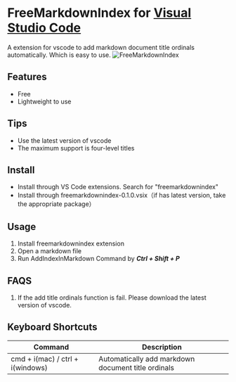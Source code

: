 # FreeMarkdownIndex for [Visual Studio Code](http://code.visualstudio.com)

A extension for vscode to add markdown document title ordinals automatically. Which is easy to use.
![FreeMarkdownIndex](https://dachuiopensource.gitee.io/jofendrawingbed/01_technology/fronttech/vscode/FreeMarkdownIndex/FreeMarkdownIndexOne.gif)

## Features

- Free
- Lightweight to use

## Tips

- Use the latest version of vscode
- The maximum support is four-level titles

## Install

- Install through VS Code extensions. Search for "freemarkdownindex"
- Install through freemarkdownindex-0.1.0.vsix（if has latest version, take the appropriate package）

## Usage

1. Install freemarkdownindex extension
2. Open a markdown file
3. Run AddIndexInMarkdown Command by ***Ctrl + Shift + P***

## FAQS

1. If the add title ordinals function is fail. Please download the latest version of vscode.

## Keyboard Shortcuts

| Command                          | Description                    |
| -------------------------------- |--------------------------------| 
| cmd + i(mac) / ctrl + i(windows) | Automatically add markdown document title ordinals |
